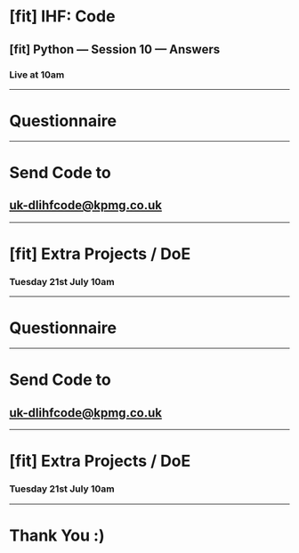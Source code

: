 # [fit] IHF: Code
## [fit] Python — Session 10 — Answers
### Live at 10am

---

# Questionnaire

---

# Send Code to
## uk-dlihfcode@kpmg.co.uk

---

# [fit] Extra Projects / DoE
### Tuesday 21st July 10am

---

# Questionnaire

---

# Send Code to
## uk-dlihfcode@kpmg.co.uk

---

# [fit] Extra Projects / DoE
### Tuesday 21st July 10am

---

# Thank You :)
